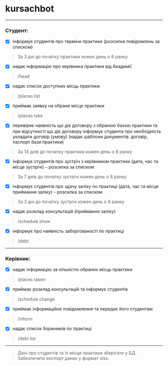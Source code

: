 # kursachbot
***

### Студент:  
- [x] інформує студентів про терміни практики (розсилка повідомлень за списком)  
> За 3 дні до початку практики кожен день о 8 ранку  
- [x] надає інформацію про керівника практики від Академії  
> /head  
- [x] надає список доступних місць практики  
> /places list  
- [x] приймає заявку на обране місце практики  
> /places take  
- [x] перевіряє наявність що діє договору з обраною базою практики та при
відсутності що діє договору інформує студента про необхідність укладати 
договір (умову) (надає шаблони документів: договір, паспорт бази практики)  
> За 14 днів до початку практики кожен день о 8 ранку  
- [x] інформує студентів про зустріч з керівником практики (дата, час та місце
зустрічі) – розсилка за списком  
> За 7 днів до початку зустрічі кожен день о 8 ранку  
- [x] інформує студентів про здачу заліку по практиці (дата, час та місце приймання
заліку) – розсилка за списком  
> За 3 дні до початку зустрічі кожен день о 8 ранку  
- [x] надає розклад консультацій (приймання заліку)  
> /schedule show  
- [x] інформує про наявність заборгованості по практиці  
> /debt  

***

### Керівник:
- [x] надає інформацію за кількістю обраних місць практики  
> /places taken  
- [x] приймає розклад консультацій та інформує студентів  
> /schedule change  
- [x] приймає інформаційне повідомлення та передає його студентам  
> /inform <text>  
- [x] надає список боржників по практиці  
> /debt list

***

> Дані про студентів та їх місця практики зберігати у БД. Забезпечити експорт даних у формат xlsx.  
